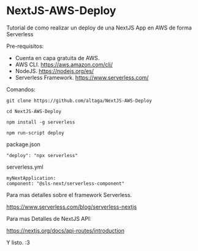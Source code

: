 # NextJS-AWS-Deploy
Tutorial de como realizar un deploy de una NextJS App en AWS de forma Serverless

Pre-requisitos:
  - Cuenta en capa gratuita de AWS.
  - AWS CLI. https://aws.amazon.com/cli/
  - NodeJS. https://nodejs.org/es/
  - Serverless Framework. https://www.serverless.com/

Comandos:

    git clone https://github.com/altaga/NextJS-AWS-Deploy

    cd NextJS-AWS-Deploy

    npm install -g serverless

    npm run-script deploy
  
package.json
  
    "deploy": "npx serverless"
  
serverless.yml
  
    myNextApplication:
    component: "@sls-next/serverless-component"

Para mas detalles sobre el framework Serverless.

https://www.serverless.com/blog/serverless-nextjs

Para mas Detalles de NextJS API:

https://nextjs.org/docs/api-routes/introduction
  
Y listo. :3
  

